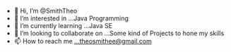 - 👋 Hi, I’m @SmithTheo
- 👀 I’m interested in ...Java Programming
- 🌱 I’m currently learning ...Java SE
- 💞️ I’m looking to collaborate on ...Some kind of Projects to hone my skills
- 📫 How to reach me ...theosmithee@gmail.com

<!---
SmithTheo/SmithTheo is a ✨ special ✨ repository because its `README.md` (this file) appears on your GitHub profile.
You can click the Preview link to take a look at your changes.
--->
